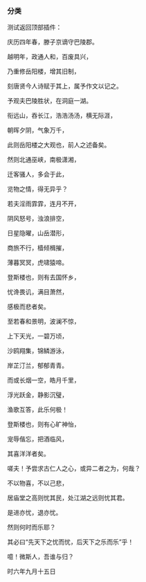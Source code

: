 ### 分类

测试返回顶部插件：

庆历四年春，滕子京谪守巴陵郡。

越明年，政通人和，百废具兴，

乃重修岳阳楼，增其旧制，

刻唐贤今人诗赋于其上，属予作文以记之。


予观夫巴陵胜状，在洞庭一湖。

衔远山，吞长江，浩浩汤汤，横无际涯，

朝晖夕阴，气象万千，

此则岳阳楼之大观也，前人之述备矣。

然则北通巫峡，南极潇湘，

迁客骚人，多会于此，

览物之情，得无异乎？

若夫淫雨霏霏，连月不开，

阴风怒号，浊浪排空，

日星隐曜，山岳潜形，

商旅不行，樯倾楫摧，

薄暮冥冥，虎啸猿啼。

登斯楼也，则有去国怀乡，

忧谗畏讥，满目萧然，

感极而悲者矣。


至若春和景明，波澜不惊，

上下天光，一碧万顷，

沙鸥翔集，锦鳞游泳，

岸芷汀兰，郁郁青青。

而或长烟一空，皓月千里，

浮光跃金，静影沉璧，

渔歌互答，此乐何极！

登斯楼也，则有心旷神怡，

宠辱偕忘，把酒临风，

其喜洋洋者矣。


嗟夫！予尝求古仁人之心，或异二者之为，何哉？

不以物喜，不以己悲，

居庙堂之高则忧其民，处江湖之远则忧其君。

是进亦忧，退亦忧。

然则何时而乐耶？

其必曰“先天下之忧而忧，后天下之乐而乐”乎！

噫！微斯人，吾谁与归？


时六年九月十五日